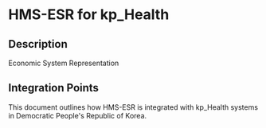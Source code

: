 # HMS-ESR for kp_Health

## Description

Economic System Representation

## Integration Points

This document outlines how HMS-ESR is integrated with kp_Health systems in Democratic People's Republic of Korea.
